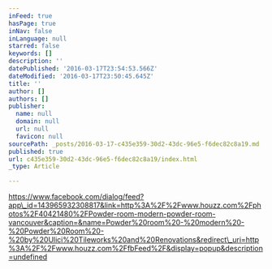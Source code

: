 ```yaml
---
inFeed: true
hasPage: true
inNav: false
inLanguage: null
starred: false
keywords: []
description: ''
datePublished: '2016-03-17T23:54:53.566Z'
dateModified: '2016-03-17T23:50:45.645Z'
title: ''
author: []
authors: []
publisher:
  name: null
  domain: null
  url: null
  favicon: null
sourcePath: _posts/2016-03-17-c435e359-30d2-43dc-96e5-f6dec82c8a19.md
published: true
url: c435e359-30d2-43dc-96e5-f6dec82c8a19/index.html
_type: Article

---
```

https://www.facebook.com/dialog/feed?app\_id=143965932308817&link=http%3A%2F%2Fwww.houzz.com%2Fphotos%2F40421480%2FPowder-room-modern-powder-room-vancouver&caption=&name=Powder%20room%20-%20modern%20-%20Powder%20Room%20-%20by%20Ulici%20Tileworks%20and%20Renovations&redirect\_uri=http%3A%2F%2Fwww.houzz.com%2FfbFeed%2F&display=popup&description=undefined